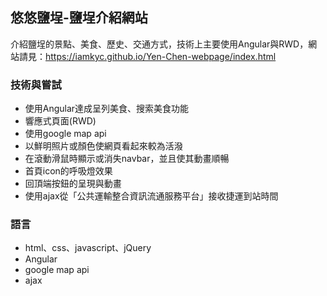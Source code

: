## 悠悠鹽埕-鹽埕介紹網站

介紹鹽埕的景點、美食、歷史、交通方式，技術上主要使用Angular與RWD，網站請見：https://iamkyc.github.io/Yen-Chen-webpage/index.html

### 技術與嘗試

* 使用Angular達成呈列美食、搜索美食功能
* 響應式頁面(RWD)
* 使用google map api
* 以鮮明照片或顏色使網頁看起來較為活潑
* 在滾動滑鼠時顯示或消失navbar，並且使其動畫順暢
* 首頁icon的呼吸燈效果
* 回頂端按鈕的呈現與動畫
* 使用ajax從「公共運輸整合資訊流通服務平台」接收捷運到站時間


### 語言
* html、css、javascript、jQuery
* Angular
* google map api
* ajax